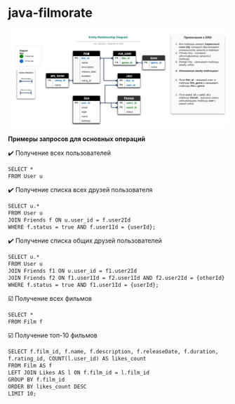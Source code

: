 # java-filmorate
![](https://github.com/FantasticNone/java-filmorate/blob/add-database/ERD.jpeg)

**Примеры запросов для основных операций**

:heavy_check_mark: Получение всех пользователей
```
SELECT *
FROM User u
```
:heavy_check_mark: Получение списка всех друзей пользователя
```
SELECT u.*
FROM User u
JOIN Friends f ON u.user_id = f.user2Id
WHERE f.status = true AND f.user1Id = {userId};
```
:heavy_check_mark: Получение списка общих друзей пользователей
```
SELECT u.*
FROM User u
JOIN Friends f1 ON u.user_id = f1.user2Id
JOIN Friends f2 ON f1.user1Id = f2.user1Id AND f2.user2Id = {otherId}
WHERE f.status = true AND f1.user1Id = {userId};
```
:ballot_box_with_check: Получение всех фильмов
```
SELECT *
FROM Film f
```
:ballot_box_with_check: Получение топ-10 фильмов
```
SELECT f.film_id, f.name, f.description, f.releaseDate, f.duration, f.rating_id, COUNT(l.user_id) AS likes_count
FROM Film AS f
LEFT JOIN Likes AS l ON f.film_id = l.film_id
GROUP BY f.film_id
ORDER BY likes_count DESC
LIMIT 10;
```
